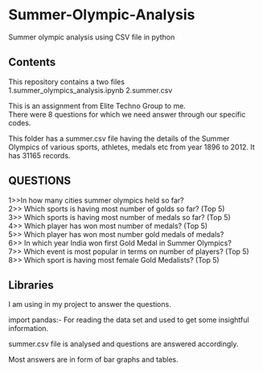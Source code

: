 # Summer-Olympic-Analysis  


Summer olympic analysis using CSV file in python  

## Contents 

This repository contains a two files  
1.summer_olympics_analysis.ipynb 
2.summer.csv  

This is an assignment from Elite Techno Group to me.  
There were 8 questions for which we need answer through our specific codes.  

This folder has a summer.csv file having the details of the Summer Olympics of various sports, athletes, medals etc from year 1896 to 2012. 
It has 31165 records.   

## QUESTIONS  

1>>In how many cities summer olympics held so far?  
2>> Which sports is having most number of golds so far? (Top 5)  
3>> Which sports is having most number of medals so far? (Top 5)  
4>> Which player has won most number of medals? (Top 5)   
5>> Which player has won most number gold medals of medals?  
6>> In which year India won first Gold Medal in Summer Olympics?  
7>> Which event is most popular in terms on number of players? (Top 5)  
8>> Which sport is having most female Gold Medalists? (Top 5)  

## Libraries

I am using in my project to answer the questions.

import pandas:- For reading the data set and used to get some insightful information.

summer.csv file is analysed and questions are answered accordingly. 

Most answers are in form of bar graphs and tables.
